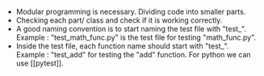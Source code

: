 - Modular programming is necessary. Dividing code into smaller parts.
- Checking each part/ class and check if it is working correctly.
- A good naming convention is to start naming the test file with "test_". Example : "test_math_func.py" is the test file for testing "math_func.py".
- Inside the test file, each function name should start with "test_". Example : "test_add" for testing the "add" function.
For python we can use [[pytest]]. 

